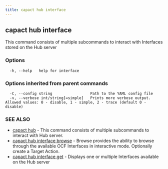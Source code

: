 ```yaml
---
title: capact hub interface
---
```


## capact hub interface

This command consists of multiple subcommands to interact with Interfaces stored on the Hub server

### Options

```
  -h, --help   help for interface
```

### Options inherited from parent commands

```
  -C, --config string                 Path to the YAML config file
  -v, --verbose int/string[=simple]   Prints more verbose output. Allowed values: 0 - disable, 1 - simple, 2 - trace (default 0 - disable)
```

### SEE ALSO

* [capact hub](capact_hub.md)	 - This command consists of multiple subcommands to interact with Hub server.
* [capact hub interface browse](capact_hub_interface_browse.md)	 - Browse provides the ability to browse through the available OCF Interfaces in interactive mode. Optionally create a Target Action.
* [capact hub interface get](capact_hub_interface_get.md)	 - Displays one or multiple Interfaces available on the Hub server

